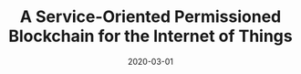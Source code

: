 ---
title: "A Service-Oriented Permissioned Blockchain for the Internet of Things"
authors:
- Chao Qiu
- Haipeng Yao
- F. Richard Yu
- Chunxiao Jiang
- Song Guo


date: "2020-03-01"
doi: "10.1109/TSC.2019.2948870"

# Publication type.
# 1 = Conference paper; 2 = Journal article;
# 3 = Preprint Paper; 4 = Report; 5 = Book; 6 = Book section;
# 7 = Thesis; 8 = Patent
publication_types: ["2"]

# Publication name and optional abbreviated publication name.
publication: "*IEEE Transactions on Services Computing*"
publication_short: ""

url_pdf: https://ieeexplore.ieee.org/document/8880544
# url_code: ''
# url_dataset: ''
# url_poster: ''
# url_project: ''
# url_slides: ''
# url_video: ''

---